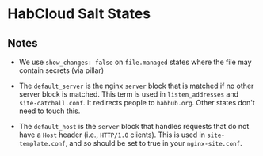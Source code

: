 # HabCloud Salt States

## Notes

 - We use `show_changes: false` on `file.managed` states where the file may
   contain secrets (via pillar)

 - The `default_server` is the nginx `server` block that is matched if no
   other server block is matched. This term is used in `listen_addresses`
   and `site-catchall.conf`. It redirects people to `habhub.org`.
   Other states don't need to touch this.
   
 - The `default_host` is the `server` block that handles requests that
   do not have a `Host` header (i.e., `HTTP/1.0` clients). This is
   used in `site-template.conf`, and so should be set to true in
   your `nginx-site.conf`.

